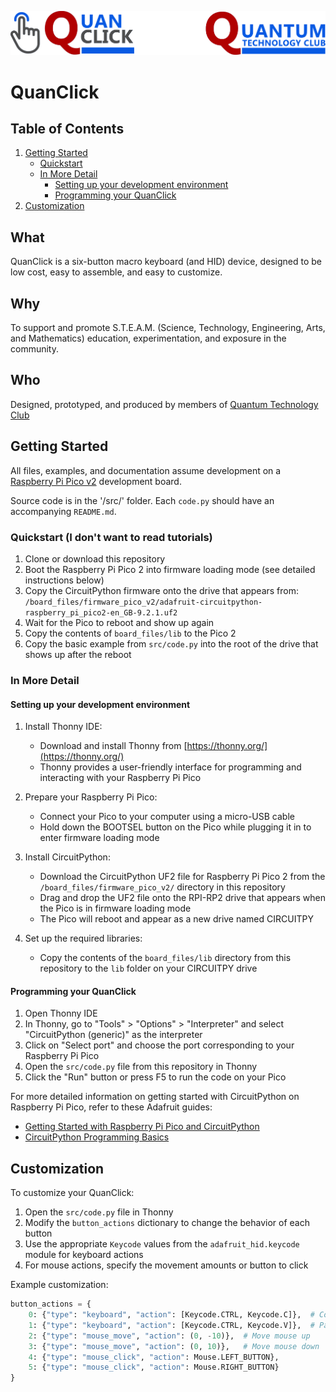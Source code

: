 ![Heading Title Image, QuanClick logo on the left, Quantum Technology Club logo on the right](./img/quan-click.svg)

# QuanClick

## Table of Contents
1. [Getting Started](#getting-started)
   - [Quickstart](#quickstart-i-dont-want-to-read-tutorials)
   - [In More Detail](#in-more-detail)
     - [Setting up your development environment](#setting-up-your-development-environment)
     - [Programming your QuanClick](#programming-your-quanclick)
2. [Customization](#customization)

## What
QuanClick is a six-button macro keyboard (and HID) device, designed to be low cost, easy to assemble, and easy to customize.

## Why
To support and promote S.T.E.A.M. (Science, Technology, Engineering, Arts, and Mathematics) education, experimentation, and exposure in the community.

## Who
Designed, prototyped, and produced by members of [Quantum Technology Club](https://quantumtech.club/)

## Getting Started

All files, examples, and documentation assume development on a [Raspberry Pi Pico v2](https://www.raspberrypi.com/products/raspberry-pi-pico-2/) development board.

Source code is in the '/src/' folder. Each `code.py` should have an accompanying `README.md`.

### Quickstart (I don't want to read tutorials)

1. Clone or download this repository
2. Boot the Raspberry Pi Pico 2 into firmware loading mode (see detailed instructions below)
3. Copy the CircuitPython firmware onto the drive that appears from: `/board_files/firmware_pico_v2/adafruit-circuitpython-raspberry_pi_pico2-en_GB-9.2.1.uf2`
4. Wait for the Pico to reboot and show up again
5. Copy the contents of `board_files/lib` to the Pico 2 
6. Copy the basic example from `src/code.py` into the root of the drive that shows up after the reboot

### In More Detail

#### Setting up your development environment

1. Install Thonny IDE:
   - Download and install Thonny from [https://thonny.org/](https://thonny.org/)
   - Thonny provides a user-friendly interface for programming and interacting with your Raspberry Pi Pico

2. Prepare your Raspberry Pi Pico:
   - Connect your Pico to your computer using a micro-USB cable
   - Hold down the BOOTSEL button on the Pico while plugging it in to enter firmware loading mode

3. Install CircuitPython:
   - Download the CircuitPython UF2 file for Raspberry Pi Pico 2 from the `/board_files/firmware_pico_v2/` directory in this repository
   - Drag and drop the UF2 file onto the RPI-RP2 drive that appears when the Pico is in firmware loading mode
   - The Pico will reboot and appear as a new drive named CIRCUITPY

4. Set up the required libraries:
   - Copy the contents of the `board_files/lib` directory from this repository to the `lib` folder on your CIRCUITPY drive

#### Programming your QuanClick

1. Open Thonny IDE
2. In Thonny, go to "Tools" > "Options" > "Interpreter" and select "CircuitPython (generic)" as the interpreter
3. Click on "Select port" and choose the port corresponding to your Raspberry Pi Pico
4. Open the `src/code.py` file from this repository in Thonny
5. Click the "Run" button or press F5 to run the code on your Pico

For more detailed information on getting started with CircuitPython on Raspberry Pi Pico, refer to these Adafruit guides:
- [Getting Started with Raspberry Pi Pico and CircuitPython](https://learn.adafruit.com/getting-started-with-raspberry-pi-pico-circuitpython/overview)
- [CircuitPython Programming Basics](https://learn.adafruit.com/getting-started-with-raspberry-pi-pico-circuitpython/circuitpython-programming-basics)

## Customization

To customize your QuanClick:

1. Open the `src/code.py` file in Thonny
2. Modify the `button_actions` dictionary to change the behavior of each button
3. Use the appropriate `Keycode` values from the `adafruit_hid.keycode` module for keyboard actions
4. For mouse actions, specify the movement amounts or button to click

Example customization:
```python
button_actions = {
    0: {"type": "keyboard", "action": [Keycode.CTRL, Keycode.C]},  # Copy
    1: {"type": "keyboard", "action": [Keycode.CTRL, Keycode.V]},  # Paste
    2: {"type": "mouse_move", "action": (0, -10)},  # Move mouse up
    3: {"type": "mouse_move", "action": (0, 10)},   # Move mouse down
    4: {"type": "mouse_click", "action": Mouse.LEFT_BUTTON},
    5: {"type": "mouse_click", "action": Mouse.RIGHT_BUTTON}
}